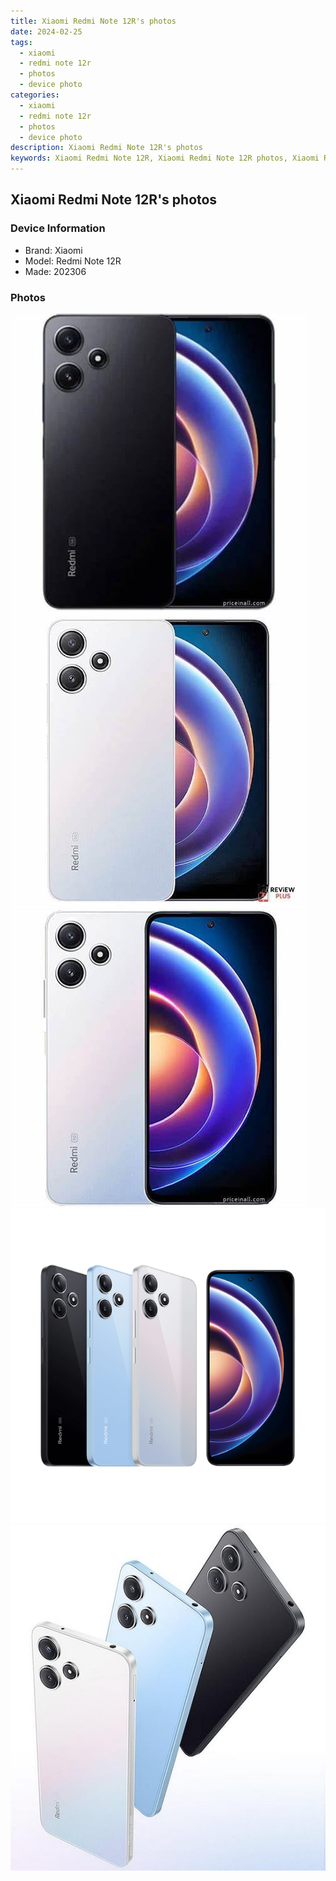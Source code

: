 ```yaml
---
title: Xiaomi Redmi Note 12R's photos
date: 2024-02-25
tags: 
  - xiaomi
  - redmi note 12r
  - photos
  - device photo
categories: 
  - xiaomi
  - redmi note 12r
  - photos
  - device photo
description: Xiaomi Redmi Note 12R's photos
keywords: Xiaomi Redmi Note 12R, Xiaomi Redmi Note 12R photos, Xiaomi Redmi Note 12R device photo
---
```


## Xiaomi Redmi Note 12R's photos

### Device Information

- Brand: Xiaomi
- Model: Redmi Note 12R
- Made: 202306

### Photos

![/images/best-assets/devices/xiaomi/xiaomi-redmi-note-12r/1.jpg](/images/best-assets/devices/xiaomi/xiaomi-redmi-note-12r/1.jpg)
![/images/best-assets/devices/xiaomi/xiaomi-redmi-note-12r/2.jpg](/images/best-assets/devices/xiaomi/xiaomi-redmi-note-12r/2.jpg)
![/images/best-assets/devices/xiaomi/xiaomi-redmi-note-12r/3.jpg](/images/best-assets/devices/xiaomi/xiaomi-redmi-note-12r/3.jpg)
![/images/best-assets/devices/xiaomi/xiaomi-redmi-note-12r/4.jpg](/images/best-assets/devices/xiaomi/xiaomi-redmi-note-12r/4.jpg)
![/images/best-assets/devices/xiaomi/xiaomi-redmi-note-12r/5.jpg](/images/best-assets/devices/xiaomi/xiaomi-redmi-note-12r/5.jpg)
